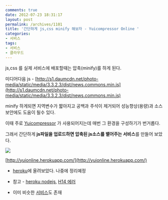 ```yaml
---
comments: true
date: 2012-07-23 18:31:17
layout: post
permalink: /archives/1101
title: '간단하게 js,css minify 해보자 - Yuicompressor Online '
categories:
- 서비스
tags:
- 서비스
- 클라우드
---
```


js,css 를 실제 서비스에 배포할때는 압축(minify)를 하게 된다.  

미디어다음 js - [http://s1.daumcdn.net/photo-media/static/media/3.3.2.3/dist/news.commons.min.js](http://s1.daumcdn.net/photo-media/static/media/3.3.2.3/dist/news.commons.min.js)  

minify 하게되면 지역변수가 짧아지고 공백과 주석이 제거되어 성능향상(용량)과 소스보안에도 도움이 될수 있다.





이때 주로 [Yuicompressor](http://developer.yahoo.com/yui/compressor/) 가 사용되어지는데 매번 그 환경을 구성하기가 번거롭다.  

그래서 간단하게 **js파일을 업로드하면 압축된 js소스를 뱉어주는 서비스**를 만들어 보았다.





![](https://img.skitch.com/20120720-e7tdhkgaxha9bypxycsb7agk48.jpg)  

[http://yuionline.herokuapp.com/](http://yuionline.herokuapp.com/)







  * [heroku](http://www.heroku.com/)에 올려보았다. 나중에 정리예정


  * 참고 - [heroku nodejs](https://devcenter.heroku.com/articles/nodejs), [H14 에러](https://devcenter.heroku.com/articles/error-codes#h14__no_web_processes_running)


  * 이미 비슷한 [서비스](http://refresh-sf.com/yui/)도 존재




